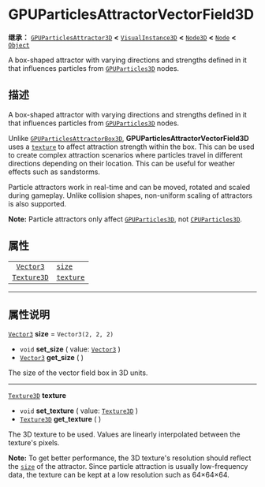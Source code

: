 <!-- ⚠ 请勿编辑本文件 ⚠ -->
<!-- 本文档使用脚本从 WeDot 引擎源码仓库生成。 -->
<!-- 生成脚本：https://github.com/WeDot-Engine/WeDot/tree/master/doc/tools/make_md.py； -->
<!-- 原文件：https://github.com/WeDot-Engine/WeDot/tree/master/doc/classes/GPUParticlesAttractorVectorField3D.xml。 -->

<div id="_class_gpuparticlesattractorvectorfield3d"></div>

# GPUParticlesAttractorVectorField3D

**继承：** [`GPUParticlesAttractor3D`](class_gpuparticlesattractor3d.md) **<** [`VisualInstance3D`](class_visualinstance3d.md) **<** [`Node3D`](class_node3d.md) **<** [`Node`](class_node.md) **<** [`Object`](class_object.md)

A box-shaped attractor with varying directions and strengths defined in it that influences particles from [`GPUParticles3D`](class_gpuparticles3d.md) nodes.

## 描述

A box-shaped attractor with varying directions and strengths defined in it that influences particles from [`GPUParticles3D`](class_gpuparticles3d.md) nodes.

Unlike [`GPUParticlesAttractorBox3D`](class_gpuparticlesattractorbox3d.md), **GPUParticlesAttractorVectorField3D** uses a [`texture`](class_gpuparticlesattractorvectorfield3d.md#class_gpuparticlesattractorvectorfield3d_property_texture) to affect attraction strength within the box. This can be used to create complex attraction scenarios where particles travel in different directions depending on their location. This can be useful for weather effects such as sandstorms.

Particle attractors work in real-time and can be moved, rotated and scaled during gameplay. Unlike collision shapes, non-uniform scaling of attractors is also supported.

 **Note:** Particle attractors only affect [`GPUParticles3D`](class_gpuparticles3d.md), not [`CPUParticles3D`](class_cpuparticles3d.md).

## 属性

|||
|:-:|:--|
| [`Vector3`](class_vector3.md)     | [`size`](class_gpuparticlesattractorvectorfield3d.md#class_gpuparticlesattractorvectorfield3d_property_size)       | ``Vector3(2, 2, 2)`` |
| [`Texture3D`](class_texture3d.md) | [`texture`](class_gpuparticlesattractorvectorfield3d.md#class_gpuparticlesattractorvectorfield3d_property_texture) |                      |

<!-- rst-class:: classref-section-separator -->

---

## 属性说明

<div id="_class_gpuparticlesattractorvectorfield3d_property_size"></div>

[`Vector3`](class_vector3.md) **size** = ``Vector3(2, 2, 2)`` <div id="class_gpuparticlesattractorvectorfield3d_property_size"></div>

- `void` **set_size** ( value: [`Vector3`](class_vector3.md) )
- [`Vector3`](class_vector3.md) **get_size** ( )

The size of the vector field box in 3D units.

<!-- rst-class:: classref-item-separator -->

---

<div id="_class_gpuparticlesattractorvectorfield3d_property_texture"></div>

[`Texture3D`](class_texture3d.md) **texture** <div id="class_gpuparticlesattractorvectorfield3d_property_texture"></div>

- `void` **set_texture** ( value: [`Texture3D`](class_texture3d.md) )
- [`Texture3D`](class_texture3d.md) **get_texture** ( )

The 3D texture to be used. Values are linearly interpolated between the texture's pixels.

 **Note:** To get better performance, the 3D texture's resolution should reflect the [`size`](class_gpuparticlesattractorvectorfield3d.md#class_gpuparticlesattractorvectorfield3d_property_size) of the attractor. Since particle attraction is usually low-frequency data, the texture can be kept at a low resolution such as 64×64×64.

[^virtual]: 本方法通常需要用户覆盖才能生效。
[^const]: 本方法无副作用，不会修改该实例的任何成员变量。
[^vararg]: 本方法除了能接受在此处描述的参数外，还能够继续接受任意数量的参数。
[^constructor]: 本方法用于构造某个类型。
[^static]: 调用本方法无需实例，可直接使用类名进行调用。
[^operator]: 本方法描述的是使用本类型作为左操作数的有效运算符。
[^bitfield]: 这个值是由下列位标志构成位掩码的整数。
[^void]: 无返回值。
